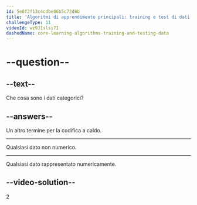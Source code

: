 ```yaml
---
id: 5e8f2f13c4cdbe86b5c72d8b
title: 'Algoritmi di apprendimento principali: training e test di dati'
challengeType: 11
videoId: wz9J1slsi7I
dashedName: core-learning-algorithms-training-and-testing-data
---
```


# --question--

## --text--

Che cosa sono i dati categorici?

## --answers--

Un altro termine per la codifica a caldo.

---

Qualsiasi dato non numerico.

---

Qualsiasi dato rappresentato numericamente.

## --video-solution--

2

